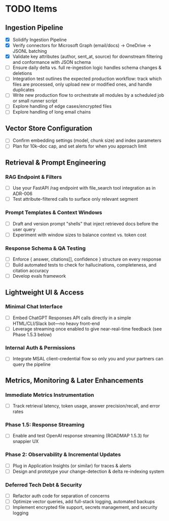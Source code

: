 # TODO Items

## Ingestion Pipeline
- [X] Solidify Ingestion Pipeline
- [X] Verify connectors for Microsoft Graph (email/docs) → OneDrive → JSONL batching
- [X] Validate key attributes (author, sent_at, source) for downstream filtering and conformance with JSON schema
- [ ] Ensure daily delta vs. full re-ingestion logic handles schema changes & deletions 
- [ ] Integration test outlines the expected production workflow: track which files are processed, only upload new or modified ones, and handle duplicates
- [ ] Write new production flow to orchestrate all modules by a scheduled job or small runner script
- [ ] Explore handling of edge cases/encrypted files
- [ ] Explore handling of long email chains

## Vector Store Configuration
- [ ] Confirm embedding settings (model, chunk size) and index parameters
- [ ] Plan for 10k–doc cap, and set alerts for when you approach limit

## Retrieval & Prompt Engineering
### RAG Endpoint & Filters
- [ ] Use your FastAPI /rag endpoint with file_search tool integration as in ADR-006
- [ ] Test attribute-filtered calls to surface only relevant segment

### Prompt Templates & Context Windows
- [ ] Draft and version prompt "shells" that inject retrieved docs before the user query
- [ ] Experiment with window sizes to balance context vs. token cost

### Response Schema & QA Testing
- [ ] Enforce { answer, citations[], confidence } structure on every response
- [ ] Build automated tests to check for hallucinations, completeness, and citation accuracy
- [ ] Develop evals framework

## Lightweight UI & Access
### Minimal Chat Interface
- [ ] Embed ChatGPT Responses API calls directly in a simple HTML/CLI/Slack bot—no heavy front-end
- [ ] Leverage streaming once enabled to give near-real-time feedback (see Phase 1.5.3 below)

### Internal Auth & Permissions
- [ ] Integrate MSAL client-credential flow so only you and your partners can query the pipeline

## Metrics, Monitoring & Later Enhancements
### Immediate Metrics Instrumentation
- [ ] Track retrieval latency, token usage, answer precision/recall, and error rates

### Phase 1.5: Response Streaming
- [ ] Enable and test OpenAI response streaming (ROADMAP 1.5.3) for snappier UX

### Phase 2: Observability & Incremental Updates
- [ ] Plug in Application Insights (or similar) for traces & alerts
- [ ] Design and prototype your change-detection & delta re-indexing system

### Deferred Tech Debt & Security
- [ ] Refactor auth code for separation of concerns
- [ ] Optimize vector queries, add full-stack logging, automated backups
- [ ] Implement encrypted file support, secrets management, and security logging 